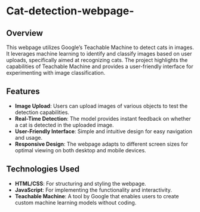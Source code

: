 # Cat-detection-webpage-

## Overview

This webpage utilizes Google’s Teachable Machine to detect cats in images. It leverages machine learning to identify and classify images based on user uploads, specifically aimed at recognizing cats. The project highlights the capabilities of Teachable Machine and provides a user-friendly interface for experimenting with image classification.

## Features

- **Image Upload**: Users can upload images of various objects to test the detection capabilities.
- **Real-Time Detection**: The model provides instant feedback on whether a cat is detected in the uploaded image.
- **User-Friendly Interface**: Simple and intuitive design for easy navigation and usage.
- **Responsive Design**: The webpage adapts to different screen sizes for optimal viewing on both desktop and mobile devices.

## Technologies Used

- **HTML/CSS**: For structuring and styling the webpage.
- **JavaScript**: For implementing the functionality and interactivity.
- **Teachable Machine**: A tool by Google that enables users to create custom machine learning models without coding.

